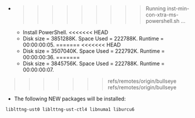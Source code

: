 * >>>>>>>>> Running inst-min-con-xtra-ms-powershell.sh ...
  * Install PowerShell.
<<<<<<< HEAD
  * Disk size = 3851288K. Space Used = 222788K. Runtime = 00:00:00:05.
=======
<<<<<<< HEAD
  * Disk size = 3507040K. Space Used = 222792K. Runtime = 00:00:00:36.
=======
  * Disk size = 3845756K. Space Used = 222788K. Runtime = 00:00:00:07.
>>>>>>> refs/remotes/origin/bullseye
>>>>>>> refs/remotes/origin/bullseye
  * The following NEW packages will be installed:
  ```bash
liblttng-ust0 liblttng-ust-ctl4 libnuma1 liburcu6
  ```
